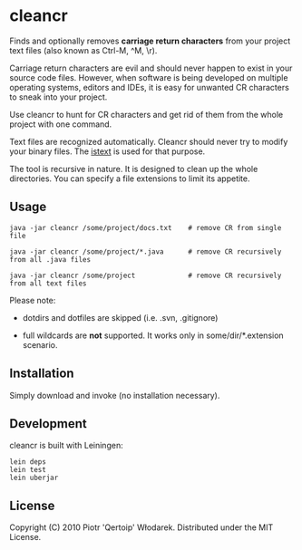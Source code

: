 # cleancr

Finds and optionally removes __carriage return characters__ from your project text files (also known as Ctrl-M, ^M, \r).

Carriage return characters are evil and should never happen to exist in your source code files. However, when software is being developed on multiple operating systems, editors and IDEs, it is easy for unwanted CR characters to sneak into your project.

Use cleancr to hunt for CR characters and get rid of them from the whole project with one command.

Text files are recognized automatically. Cleancr should never try to modify your binary files. The [istext](https://github.com/qertoip/istext) is used for that purpose.

The tool is recursive in nature. It is designed to clean up the whole directories. You can specify a file extensions to limit its appetite.

## Usage

    java -jar cleancr /some/project/docs.txt    # remove CR from single file

    java -jar cleancr /some/project/*.java      # remove CR recursively from all .java files

    java -jar cleancr /some/project             # remove CR recursively from all text files

Please note:

*   dotdirs and dotfiles are skipped (i.e. .svn, .gitignore)

*   full wildcards are __not__ supported. It works only in some/dir/*.extension scenario.

## Installation

Simply download and invoke (no installation necessary).

## Development

cleancr is built with Leiningen:

    lein deps
    lein test
    lein uberjar

## License

Copyright (C) 2010 Piotr 'Qertoip' Włodarek. Distributed under the MIT License.